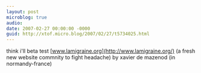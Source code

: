 ```yaml
---
layout: post
microblog: true
audio: 
date: 2007-02-27 00:00:00 -0000
guid: http://xtof.micro.blog/2007/02/27/t5734025.html
---
```

think i'll beta test [www.lamigraine.org](http://www.lamigraine.org/)   (a fresh new website commnity to fight headache) by xavier de mazenod (in normandy-france)
